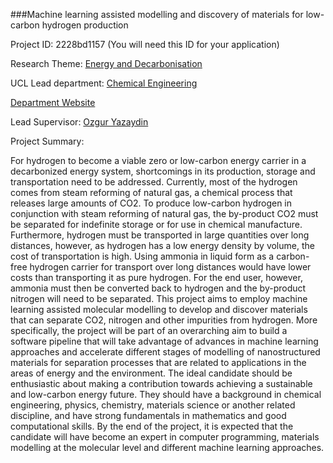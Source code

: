 ###Machine learning assisted modelling and discovery of materials for low-carbon hydrogen production

Project ID: 2228bd1157
(You will need this ID for your application)

Research Theme: [Energy and Decarbonisation](../themes/energy-and-decarbonisation.md)

UCL Lead department: [Chemical Engineering](../departments/chemical-engineering.md)

[Department Website](https://www.ucl.ac.uk/chemical-engineering)

Lead Supervisor: [Ozgur Yazaydin](https://iris.ucl.ac.uk/iris/browse/profile?upi=AOYAZ19)

Project Summary:

For hydrogen to become a viable zero or low-carbon energy carrier in a decarbonized energy system, shortcomings in its production, storage and transportation need to be addressed. Currently, most of the hydrogen comes from steam reforming of natural gas, a chemical process that releases large amounts of CO2. To produce low-carbon hydrogen in conjunction with steam reforming of natural gas, the by-product CO2 must be separated for indefinite storage or for use in chemical manufacture. Furthermore, hydrogen must be transported in large quantities over long distances, however, as hydrogen has a low energy density by volume, the cost of transportation is high. Using ammonia in liquid form as a carbon-free hydrogen carrier for transport over long distances would have lower costs than transporting it as pure hydrogen. For the end user, however, ammonia must then be converted back to hydrogen and the by-product nitrogen will need to be separated.
 This project aims to employ machine learning assisted molecular modelling to develop and discover materials that can separate CO2, nitrogen and other impurities from hydrogen. More specifically, the project will be part of an overarching aim to build a software pipeline that will take advantage of advances in machine learning approaches and accelerate different stages of modelling of nanostructured materials for separation processes that are related to applications in the areas of energy and the environment. 
 The ideal candidate should be enthusiastic about making a contribution towards achieving a sustainable and low-carbon energy future. They should have a background in chemical engineering, physics, chemistry, materials science or another related discipline, and have strong fundamentals in mathematics and good computational skills. By the end of the project, it is expected that the candidate will have become an expert in computer programming, materials modelling at the molecular level and different machine learning approaches.